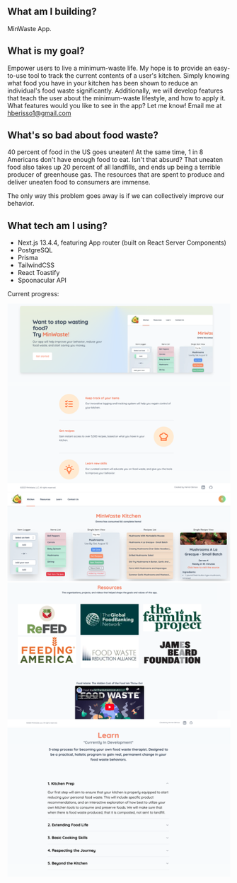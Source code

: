 ## What am I building?

MinWaste App.

## What is my goal?

Empower users to live a minimum-waste life. My hope is to provide an easy-to-use tool to track the current contents of a user's kitchen. Simply knowing what food you have in your kitchen has been shown to reduce an individual's food waste significantly. Additionally, we will develop features that teach the user about the minimum-waste lifestyle, and how to apply it. What features would you like to see in the app? Let me know! Email me at hberisso1@gmail.com

## What's so bad about food waste?

40 percent of food in the US goes uneaten! At the same time, 1 in 8 Americans don't have enough food to eat. Isn't that absurd? That uneaten food also takes up 20 percent of all landfills, and ends up being a terrible producer of greenhouse gas. The resources that are spent to produce and deliver uneaten food to consumers are immense.

The only way this problem goes away is if we can collectively improve our behavior.

## What tech am I using?

- Next.js 13.4.4, featuring App router (built on React Server Components)
- PostgreSQL
- Prisma
- TailwindCSS
- React Toastify
- Spoonacular API

Current progress:

![minWaste landing](./public//minwaste-landing.png)
![minWaste kitchen](./public/waste-not.png)
![minWaste resources](./public/minwaste-resources.png)
![minWaste learn](./public/minwaste-learn.png)

